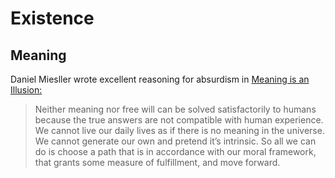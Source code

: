 # Existence

## Meaning

Daniel Miesller wrote excellent reasoning for absurdism in [Meaning is an Illusion:](https://danielmiessler.com/blog/meaning-is-an-illusion/)

> Neither meaning nor free will can be solved satisfactorily to humans because the true answers are not compatible with human experience.
> We cannot live our daily lives as if there is no meaning in the universe. We cannot generate our own and pretend it’s intrinsic. So all we can do is choose a path that is in accordance with our moral framework, that grants some measure of fulfillment, and move forward.

